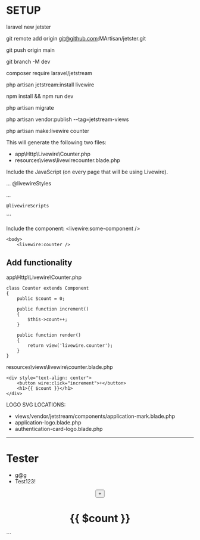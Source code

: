 # SETUP

laravel new jetster

git remote add origin git@github.com:MArtisan/jetster.git

git push origin main

git branch -M dev

composer require laravel/jetstream

php artisan jetstream:install livewire

npm install && npm run dev

php artisan migrate

php artisan vendor:publish --tag=jetstream-views

php artisan make:livewire counter

This will generate the following two files:
- app\Http\Livewire\Counter.php
- resources\views\livewirecounter.blade.php

Include the JavaScript (on every page that will be using Livewire).

...
    @livewireStyles
</head>
<body>
    ...
 
    @livewireScripts
</body>
</html>
```

Include the component: <livewire:some-component />

```
<body>
    <livewire:counter />
```

## Add functionality

app\Http\Livewire\Counter.php

```
class Counter extends Component
{
    public $count = 0;
 
    public function increment()
    {
        $this->count++;
    }
 
    public function render()
    {
        return view('livewire.counter');
    }
}
```

resources\views\livewire\counter.blade.php

```
<div style="text-align: center">
    <button wire:click="increment">+</button>
    <h1>{{ $count }}</h1>
</div>
```

LOGO SVG LOCATIONS:
- views/vendor/jetstream/components/application-mark.blade.php
- application-logo.blade.php
- authentication-card-logo.blade.php

_______________________________________________

# Tester
- g@g
- Test123!






















<div style="text-align: center">
    <button wire:click="increment">+</button>
    <h1>{{ $count }}</h1>
</div>
```